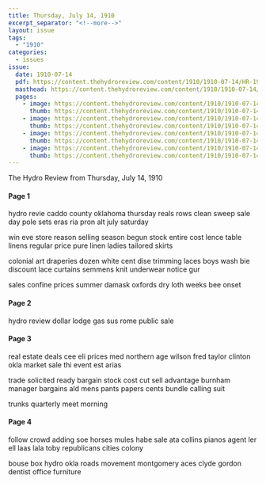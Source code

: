 ```yaml
---
title: Thursday, July 14, 1910
excerpt_separator: "<!--more-->"
layout: issue
tags:
  - "1910"
categories:
  - issues
issue:
  date: 1910-07-14
  pdf: https://content.thehydroreview.com/content/1910/1910-07-14/HR-1910-07-14.pdf
  masthead: https://content.thehydroreview.com/content/1910/1910-07-14/masthead/HR-1910-07-14.jpg
  pages:
    - image: https://content.thehydroreview.com/content/1910/1910-07-14/medium/HR-1910-07-14-01.jpg
      thumb: https://content.thehydroreview.com/content/1910/1910-07-14/thumbnails/HR-1910-07-14-01.jpg
    - image: https://content.thehydroreview.com/content/1910/1910-07-14/medium/HR-1910-07-14-02.jpg
      thumb: https://content.thehydroreview.com/content/1910/1910-07-14/thumbnails/HR-1910-07-14-02.jpg
    - image: https://content.thehydroreview.com/content/1910/1910-07-14/medium/HR-1910-07-14-03.jpg
      thumb: https://content.thehydroreview.com/content/1910/1910-07-14/thumbnails/HR-1910-07-14-03.jpg
    - image: https://content.thehydroreview.com/content/1910/1910-07-14/medium/HR-1910-07-14-04.jpg
      thumb: https://content.thehydroreview.com/content/1910/1910-07-14/thumbnails/HR-1910-07-14-04.jpg
---
```


The Hydro Review from Thursday, July 14, 1910

<!--more-->

<h4>Page 1</h4>
<p>hydro revie caddo county oklahoma thursday reals rows clean sweep sale day pole sets eras ria pron alt july saturday</p>
<p>win eve store reason selling season begun stock entire cost lence table linens regular price pure linen ladies tailored skirts</p>
<p>colonial art draperies dozen white cent dise trimming laces boys wash bie discount lace curtains semmens knit underwear notice gur</p>
<p>sales confine prices summer damask oxfords dry loth weeks bee onset</p>
<h4>Page 2</h4>
<p>hydro review dollar lodge gas sus rome public sale</p>
<h4>Page 3</h4>
<p>real estate deals cee eli prices med northern age wilson fred taylor clinton okla market sale thi event est arias</p>
<p>trade solicited ready bargain stock cost cut sell advantage burnham manager bargains ald mens pants papers cents bundle calling suit</p>
<p>trunks quarterly meet morning</p>
<h4>Page 4</h4>
<p>follow crowd adding soe horses mules habe sale ata collins pianos agent ler ell laas lala toby republicans cities colony</p>
<p>bouse box hydro okla roads movement montgomery aces clyde gordon dentist office furniture</p>
